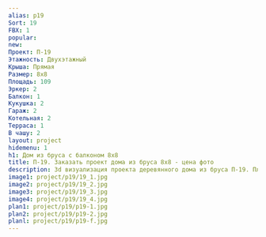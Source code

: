 ```yaml
---
alias: p19
Sort: 19
FBX: 1
popular: 
new: 
Проект: П-19
Этажность: Двухэтажный
Крыша: Прямая
Размер: 8х8
Площадь: 109
Эркер: 2
Балкон: 1
Кукушка: 2
Гараж: 2
Котельная: 2
Терраса: 1
В чашу: 2
layout: project
hidemenu: 1
h1: Дом из бруса с балконом 8х8
title: П-19. Заказать проект дома из бруса 8х8 - цена фото
description: 3d визуализация проекта деревянного дома из бруса П-19. Площадь 109 м2, размер 8х8. Вы можете внести любые изменения в проект.
image1: project/p19/19_1.jpg
image2: project/p19/19_2.jpg
image3: project/p19/19_3.jpg
image4: project/p19/19_4.jpg
plan1: project/p19/p19-1.jpg
plan2: project/p19/p19-2.jpg
planl: project/p19/p19-f.jpg
---
```

